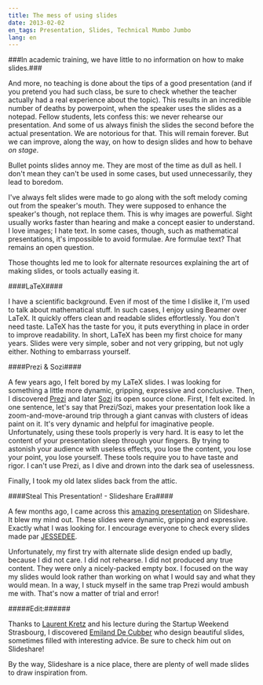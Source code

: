 ```yaml
---
title: The mess of using slides
date: 2013-02-02
en_tags: Presentation, Slides, Technical Mumbo Jumbo
lang: en
---
```


###In academic training, we have little to no information on how to make slides.###

And more, no teaching is done about the tips of a good presentation (and if you pretend you had such class, be sure to check whether the teacher actually had a real experience about the topic). This results in an incredible number of deaths by powerpoint, when the speaker uses the slides as a notepad. Fellow students, lets confess this: we never rehearse our presentation. And some of us always finish the slides the second before the actual presentation. We are notorious for that. This will remain forever. But we can improve, along the way, on how to design slides and how to behave *on stage*.
 
Bullet points slides annoy me. They are most of the time as dull as hell. I don't mean they can't be used in some cases, but used unnecessarily, they lead to boredom.
 
I've always felt slides were made to go along with the soft melody coming out from the speaker's mouth. They were supposed to enhance the speaker's though, not replace them. This is why images are powerful. Sight usually works faster than hearing and make a concept easier to understand. I love images; I hate text. In some cases, though, such as mathematical presentations, it's impossible to avoid formulae. Are formulae text? That remains an open question.
 
Those thoughts led me to look for alternate resources explaining the art of making slides, or tools actually easing it.

####LaTeX####
<!-- Latex Image | An example of a LaTeX slide -->
 
I have a scientific background. Even if most of the time I dislike it, I'm used to talk about mathematical stuff. In such cases, I enjoy using Beamer over LaTeX. It quickly offers clean and readable slides effortlessly. You don't need taste. LaTeX has the taste for you, it puts everything in place in order to improve readability. In short, LaTeX has been my first choice for many years. Slides were very simple, sober and not very gripping, but not ugly either. Nothing to embarrass yourself.

####Prezi & Sozi####
<!-- Prezi Image | An Example of a Prezi slide-->
 
A few years ago, I felt bored by my LaTeX slides. I was looking for something a little more dynamic, gripping, expressive and conclusive. Then, I discovered [Prezi](http://prezi.com/ "Prezi") and later [Sozi](http://sozi.baierouge.fr/wiki/sozi "Sozi") its open source clone. First, I felt excited. In one sentence, let's say that Prezi/Sozi, makes your presentation look like a zoom-and-move-around trip through a giant canvas with clusters of ideas paint on it. It's very dynamic and helpful for imaginative people. Unfortunately, using these tools properly is very hard. It is easy to let the content of your presentation sleep through your fingers. By trying to astonish your audience with useless effects, you lose the content, you lose your point, you lose yourself. These tools require you to have taste and rigor. I can't use Prezi, as I dive and drown into the dark sea of uselessness.
 
Finally, I took my old latex slides back from the attic.

####Steal This Presentation! - Slideshare Era####
<!-- Prezi Image | A new era for my slides-->
 
A few months ago, I came across this [amazing presentation](http://www.slideshare.net/jessedee/steal-this-presentation-5038209 "Steal this presentation!") on Slideshare. It blew my mind out. These slides were dynamic, gripping and expressive. Exactly what I was looking for. I encourage everyone to check every slides made par [JESSEDEE](http://www.slideshare.net/jessedee "Jesseedee").
 
Unfortunately, my first try with alternate slide design ended up badly, because I did not care. I did not rehearse. I did not produced any true content. They were only a nicely-packed empty box. I focused on the way my slides would look rather than working on what I would say and what they would mean. In a way, I stuck myself in the same trap Prezi would ambush me with. That's now a matter of trial and error!
 
#####Edit:######

Thanks to [Laurent Kretz](http://www.laurentk.com/ "Laurent Kretz") and his lecture during the Startup Weekend Strasbourg, I discovered [Emiland De Cubber](http://www.slideshare.net/EmilandDC "Emiland De Cubber") who design beautiful slides, sometimes filled with interesting advice. Be sure to check him out on Slideshare!
 
By the way, Slideshare is a nice place, there are plenty of well made slides to draw inspiration from.